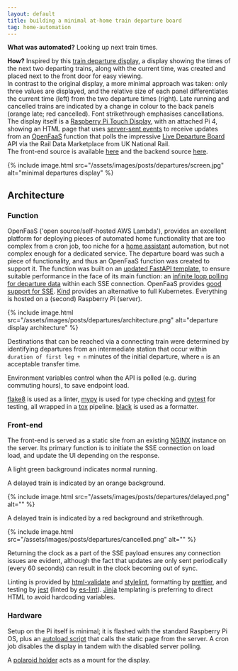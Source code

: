 ```yaml
---
layout: default
title: building a minimal at-home train departure board
tag: home-automation
---
```


**What was automated?** Looking up next train times.

**How?** Inspired by this [train departure display](https://github.com/chrisys/train-departure-display), a display showing the times of the next two departing trains, along with the current time, was created and placed next to the front door for easy viewing.
<br />
In contrast to the original display, a more minimal approach was taken: only three values are displayed, and the relative size of each panel differentiates the current time (left) from the two departure times (right).
Late running and cancelled trains are indicated by a change in colour to the back panels (orange late; red cancelled).
Font strikethrough emphasises cancellations.
<br />
The display itself is a [Raspberry Pi Touch Display](https://thepihut.com/products/raspberry-pi-touch-display-2), with an attached Pi 4, showing an HTML page that uses [server-sent events](https://www.w3schools.com/html/html5_serversentevents.asp) to receive updates from an [OpenFaaS](https://www.openfaas.com/) function that polls the impressive [Live Departure Board](https://raildata.org.uk/dashboard/dataProduct/P-d81d6eaf-8060-4467-a339-1c833e50cbbe/overview) API via the Rail Data Marketplace from UK National Rail.
<br />
The front-end source is available [here](https://git.sr.ht/~martinchapman/departures/tree/main/item/index.jinja) and the backend source [here](https://git.sr.ht/~martinchapman/pi-display/tree/main/item/departures/handler.py). 

{%
  include image.html
  src="/assets/images/posts/departures/screen.jpg"
  alt="minimal departures display"
%}

## Architecture

### Function

OpenFaaS ('open source/self-hosted AWS Lambda'), provides an excellent platform for deploying pieces of automated home functionality that are too complex from a cron job, too niche for a [home assistant](https://www.home-assistant.io/) automation, but not complex enough for a dedicated service.
The departure board was such a piece of functionality, and thus an OpenFaaS function was created to support it.
The function was built on an [updated FastAPI template](https://github.com/martinchapman/openfaas-python3-fastapi-template), to ensure suitable performance in the face of its main function: an [infinite loop polling for departure data](https://git.sr.ht/~martinchapman/pi-display/tree/main/item/departures/handler.py#L149) within each SSE connection.
OpenFaaS provides [good support for SSE](https://www.openfaas.com/blog/openai-streaming-responses/).
[Kind](https://kind.sigs.k8s.io/) provides an alternative to full Kubernetes.
Everything is hosted on a (second) Raspberry Pi (server).

{%
  include image.html
  src="/assets/images/posts/departures/architecture.png"
  alt="departure display architecture"
%}

Destinations that can be reached via a connecting train were determined by identifying departures from an intermediate station that occur within `duration of first leg + n` minutes of the initial departure, where `n` is an acceptable transfer time.

Environment variables control when the API is polled (e.g. during commuting hours), to save endpoint load.

[flake8](https://flake8.pycqa.org/en/latest/) is used as a linter, [mypy](https://github.com/python/mypy) is used for type checking and [pytest](https://docs.pytest.org/en/stable/) for testing, all wrapped in a [tox](https://tox.wiki/en/4.28.4/) pipeline. [black](https://github.com/psf/black) is used as a formatter. 

### Front-end

The front-end is served as a static site from an existing [NGINX](https://nginx.org/) instance on the server.
Its primary function is to initiate the SSE connection on load load, and update the UI depending on the response.

A light green background indicates normal running.

A delayed train is indicated by an orange background.

{%
  include image.html
  src="/assets/images/posts/departures/delayed.png"
  alt=""
%}

A delayed train is indicated by a red background and strikethrough.

{%
  include image.html
  src="/assets/images/posts/departures/cancelled.png"
  alt=""
%}

Returning the clock as a part of the SSE payload ensures any connection issues are evident, although the fact that updates are only sent periodically (every 60 seconds) can result in the clock becoming out of sync.

Linting is provided by [html-validate](https://www.npmjs.com/package/html-validate) and [stylelint](https://stylelint.io/), formatting by [prettier](https://prettier.io/), and testing by [jest](https://jestjs.io/) (linted by [es-lint](https://eslint.org/)).
[Jinja](https://jinja.palletsprojects.com/en/stable/) templating is preferring to direct HTML to avoid hardcoding variables.

### Hardware

Setup on the Pi itself is minimal; it is flashed with the standard Raspberry Pi OS, plus an [autoload script](https://git.sr.ht/~martinchapman/departures/tree/main/item/README.md#setup-client) that calls the static page from the server.
A cron job disables the display in tandem with the disabled server polling.

A [polaroid holder](https://www.etsy.com/uk/listing/772123739/polaroid-holder-photo-holder-photo-stand) acts as a mount for the display.